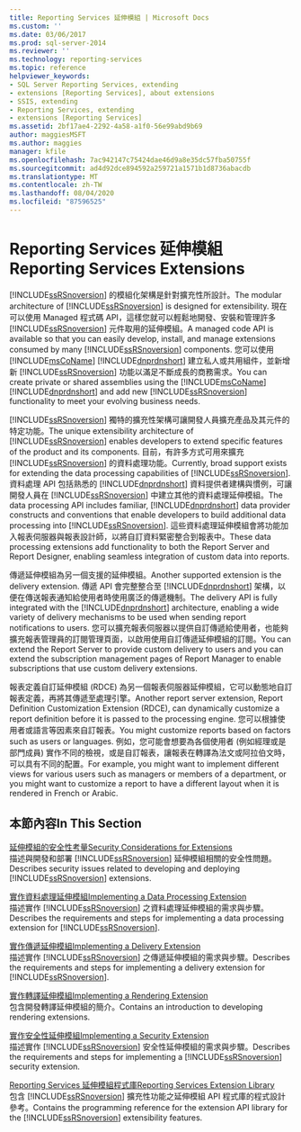 ```yaml
---
title: Reporting Services 延伸模組 | Microsoft Docs
ms.custom: ''
ms.date: 03/06/2017
ms.prod: sql-server-2014
ms.reviewer: ''
ms.technology: reporting-services
ms.topic: reference
helpviewer_keywords:
- SQL Server Reporting Services, extending
- extensions [Reporting Services], about extensions
- SSIS, extending
- Reporting Services, extending
- extensions [Reporting Services]
ms.assetid: 2bf17ae4-2292-4a58-a1f0-56e99abd9b69
author: maggiesMSFT
ms.author: maggies
manager: kfile
ms.openlocfilehash: 7ac942147c75424dae46d9a8e35dc57fba50755f
ms.sourcegitcommit: ad4d92dce894592a259721a1571b1d8736abacdb
ms.translationtype: MT
ms.contentlocale: zh-TW
ms.lasthandoff: 08/04/2020
ms.locfileid: "87596525"
---
```

# <a name="reporting-services-extensions"></a><span data-ttu-id="5808b-102">Reporting Services 延伸模組</span><span class="sxs-lookup"><span data-stu-id="5808b-102">Reporting Services Extensions</span></span>
  <span data-ttu-id="5808b-103">[!INCLUDE[ssRSnoversion](../../includes/ssrsnoversion-md.md)] 的模組化架構是針對擴充性所設計。</span><span class="sxs-lookup"><span data-stu-id="5808b-103">The modular architecture of [!INCLUDE[ssRSnoversion](../../includes/ssrsnoversion-md.md)] is designed for extensibility.</span></span> <span data-ttu-id="5808b-104">現在可以使用 Managed 程式碼 API，這樣您就可以輕鬆地開發、安裝和管理許多 [!INCLUDE[ssRSnoversion](../../includes/ssrsnoversion-md.md)] 元件取用的延伸模組。</span><span class="sxs-lookup"><span data-stu-id="5808b-104">A managed code API is available so that you can easily develop, install, and manage extensions consumed by many [!INCLUDE[ssRSnoversion](../../includes/ssrsnoversion-md.md)] components.</span></span> <span data-ttu-id="5808b-105">您可以使用 [!INCLUDE[msCoName](../../includes/msconame-md.md)] [!INCLUDE[dnprdnshort](../../includes/dnprdnshort-md.md)] 建立私人或共用組件，並新增新 [!INCLUDE[ssRSnoversion](../../includes/ssrsnoversion-md.md)] 功能以滿足不斷成長的商務需求。</span><span class="sxs-lookup"><span data-stu-id="5808b-105">You can create private or shared assemblies using the [!INCLUDE[msCoName](../../includes/msconame-md.md)] [!INCLUDE[dnprdnshort](../../includes/dnprdnshort-md.md)] and add new [!INCLUDE[ssRSnoversion](../../includes/ssrsnoversion-md.md)] functionality to meet your evolving business needs.</span></span>  
  
 <span data-ttu-id="5808b-106">[!INCLUDE[ssRSnoversion](../../includes/ssrsnoversion-md.md)] 獨特的擴充性架構可讓開發人員擴充產品及其元件的特定功能。</span><span class="sxs-lookup"><span data-stu-id="5808b-106">The unique extensibility architecture of [!INCLUDE[ssRSnoversion](../../includes/ssrsnoversion-md.md)] enables developers to extend specific features of the product and its components.</span></span> <span data-ttu-id="5808b-107">目前，有許多方式可用來擴充 [!INCLUDE[ssRSnoversion](../../includes/ssrsnoversion-md.md)] 的資料處理功能。</span><span class="sxs-lookup"><span data-stu-id="5808b-107">Currently, broad support exists for extending the data processing capabilities of [!INCLUDE[ssRSnoversion](../../includes/ssrsnoversion-md.md)].</span></span> <span data-ttu-id="5808b-108">資料處理 API 包括熟悉的 [!INCLUDE[dnprdnshort](../../includes/dnprdnshort-md.md)] 資料提供者建構與慣例，可讓開發人員在 [!INCLUDE[ssRSnoversion](../../includes/ssrsnoversion-md.md)] 中建立其他的資料處理延伸模組。</span><span class="sxs-lookup"><span data-stu-id="5808b-108">The data processing API includes familiar, [!INCLUDE[dnprdnshort](../../includes/dnprdnshort-md.md)] data provider constructs and conventions that enable developers to build additional data processing into [!INCLUDE[ssRSnoversion](../../includes/ssrsnoversion-md.md)].</span></span> <span data-ttu-id="5808b-109">這些資料處理延伸模組會將功能加入報表伺服器與報表設計師，以將自訂資料緊密整合到報表中。</span><span class="sxs-lookup"><span data-stu-id="5808b-109">These data processing extensions add functionality to both the Report Server and Report Designer, enabling seamless integration of custom data into reports.</span></span>  
  
 <span data-ttu-id="5808b-110">傳遞延伸模組為另一個支援的延伸模組。</span><span class="sxs-lookup"><span data-stu-id="5808b-110">Another supported extension is the delivery extension.</span></span> <span data-ttu-id="5808b-111">傳遞 API 會完整整合至 [!INCLUDE[dnprdnshort](../../includes/dnprdnshort-md.md)] 架構，以便在傳送報表通知給使用者時使用廣泛的傳遞機制。</span><span class="sxs-lookup"><span data-stu-id="5808b-111">The delivery API is fully integrated with the [!INCLUDE[dnprdnshort](../../includes/dnprdnshort-md.md)] architecture, enabling a wide variety of delivery mechanisms to be used when sending report notifications to users.</span></span> <span data-ttu-id="5808b-112">您可以擴充報表伺服器以提供自訂傳遞給使用者，也能夠擴充報表管理員的訂閱管理頁面，以啟用使用自訂傳遞延伸模組的訂閱。</span><span class="sxs-lookup"><span data-stu-id="5808b-112">You can extend the Report Server to provide custom delivery to users and you can extend the subscription management pages of Report Manager to enable subscriptions that use custom delivery extensions.</span></span>  
  
 <span data-ttu-id="5808b-113">報表定義自訂延伸模組 (RDCE) 為另一個報表伺服器延伸模組，它可以動態地自訂報表定義，再將其傳遞至處理引擎。</span><span class="sxs-lookup"><span data-stu-id="5808b-113">Another report server extension, Report Definition Customization Extension (RDCE), can dynamically customize a report definition before it is passed to the processing engine.</span></span> <span data-ttu-id="5808b-114">您可以根據使用者或語言等因素來自訂報表。</span><span class="sxs-lookup"><span data-stu-id="5808b-114">You might customize reports based on factors such as users or languages.</span></span> <span data-ttu-id="5808b-115">例如，您可能會想要為各個使用者 (例如經理或是部門成員) 實作不同的檢視，或是自訂報表，讓報表在轉譯為法文或阿拉伯文時，可以具有不同的配置。</span><span class="sxs-lookup"><span data-stu-id="5808b-115">For example, you might want to implement different views for various users such as managers or members of a department, or you might want to customize a report to have a different layout when it is rendered in French or Arabic.</span></span>  
  
## <a name="in-this-section"></a><span data-ttu-id="5808b-116">本節內容</span><span class="sxs-lookup"><span data-stu-id="5808b-116">In This Section</span></span>  
 [<span data-ttu-id="5808b-117">延伸模組的安全性考量</span><span class="sxs-lookup"><span data-stu-id="5808b-117">Security Considerations for Extensions</span></span>](security-considerations-for-extensions.md)  
 <span data-ttu-id="5808b-118">描述與開發和部署 [!INCLUDE[ssRSnoversion](../../includes/ssrsnoversion-md.md)] 延伸模組相關的安全性問題。</span><span class="sxs-lookup"><span data-stu-id="5808b-118">Describes security issues related to developing and deploying [!INCLUDE[ssRSnoversion](../../includes/ssrsnoversion-md.md)] extensions.</span></span>  
  
 [<span data-ttu-id="5808b-119">實作資料處理延伸模組</span><span class="sxs-lookup"><span data-stu-id="5808b-119">Implementing a Data Processing Extension</span></span>](data-processing/implementing-a-data-processing-extension.md)  
 <span data-ttu-id="5808b-120">描述實作 [!INCLUDE[ssRSnoversion](../../includes/ssrsnoversion-md.md)] 之資料處理延伸模組的需求與步驟。</span><span class="sxs-lookup"><span data-stu-id="5808b-120">Describes the requirements and steps for implementing a data processing extension for [!INCLUDE[ssRSnoversion](../../includes/ssrsnoversion-md.md)].</span></span>  
  
 [<span data-ttu-id="5808b-121">實作傳遞延伸模組</span><span class="sxs-lookup"><span data-stu-id="5808b-121">Implementing a Delivery Extension</span></span>](delivery-extension/implementing-a-delivery-extension.md)  
 <span data-ttu-id="5808b-122">描述實作 [!INCLUDE[ssRSnoversion](../../includes/ssrsnoversion-md.md)] 之傳遞延伸模組的需求與步驟。</span><span class="sxs-lookup"><span data-stu-id="5808b-122">Describes the requirements and steps for implementing a delivery extension for [!INCLUDE[ssRSnoversion](../../includes/ssrsnoversion-md.md)].</span></span>  
  
 [<span data-ttu-id="5808b-123">實作轉譯延伸模組</span><span class="sxs-lookup"><span data-stu-id="5808b-123">Implementing a Rendering Extension</span></span>](rendering-extension/implementing-a-rendering-extension.md)  
 <span data-ttu-id="5808b-124">包含開發轉譯延伸模組的簡介。</span><span class="sxs-lookup"><span data-stu-id="5808b-124">Contains an introduction to developing rendering extensions.</span></span>  
  
 [<span data-ttu-id="5808b-125">實作安全性延伸模組</span><span class="sxs-lookup"><span data-stu-id="5808b-125">Implementing a Security Extension</span></span>](security-extension/implementing-a-security-extension.md)  
 <span data-ttu-id="5808b-126">描述實作 [!INCLUDE[ssRSnoversion](../../includes/ssrsnoversion-md.md)] 安全性延伸模組的需求與步驟。</span><span class="sxs-lookup"><span data-stu-id="5808b-126">Describes the requirements and steps for implementing a [!INCLUDE[ssRSnoversion](../../includes/ssrsnoversion-md.md)] security extension.</span></span>  
  
 [<span data-ttu-id="5808b-127">Reporting Services 延伸模組程式庫</span><span class="sxs-lookup"><span data-stu-id="5808b-127">Reporting Services Extension Library</span></span>](reporting-services-extension-library.md)  
 <span data-ttu-id="5808b-128">包含 [!INCLUDE[ssRSnoversion](../../includes/ssrsnoversion-md.md)] 擴充性功能之延伸模組 API 程式庫的程式設計參考。</span><span class="sxs-lookup"><span data-stu-id="5808b-128">Contains the programming reference for the extension API library for the [!INCLUDE[ssRSnoversion](../../includes/ssrsnoversion-md.md)] extensibility features.</span></span>  
  
  
